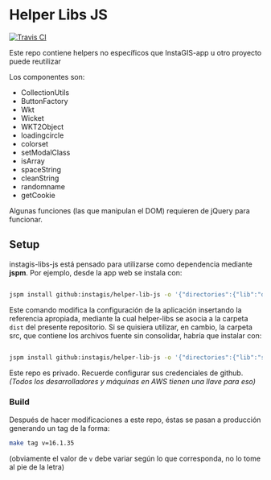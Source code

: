 
# Helper Libs JS

[![Travis CI](https://travis-ci.org/InstaGIS/helper-lib-js.svg?branch=master)](https://travis-ci.org/InstaGIS/helper-lib-js)


Este repo contiene helpers no específicos que InstaGIS-app u otro proyecto puede reutilizar

Los componentes son:

* CollectionUtils
* ButtonFactory
* Wkt	
* Wicket	
* WKT2Object	
* loadingcircle	
* colorset	
* setModalClass	
* isArray	
* spaceString	
* cleanString	
* randomname	
* getCookie

Algunas funciones (las que manipulan el DOM) requieren de jQuery para funcionar.



## Setup

instagis-libs-js está pensado para utilizarse como dependencia mediante **jspm**. Por ejemplo, desde la app web
se instala con:

```sh

jspm install github:instagis/helper-lib-js -o '{"directories":{"lib":"dist"}}'

```

Este comando modifica la configuración de la aplicación insertando la referencia apropiada, mediante la cual
helper-libs se asocia a la carpeta `dist` del presente repositorio. Si se quisiera utilizar, en cambio, la carpeta
src, que contiene los archivos fuente sin consolidar, habría que instalar con:

```sh

jspm install github:instagis/helper-lib-js -o '{"directories":{"lib":"src"}}'

```

Este repo es privado. Recuerde configurar sus credenciales de github.
*(Todos los desarrolladores y máquinas en AWS tienen una llave para eso)*



### Build

Después de hacer modificaciones a este repo, éstas se pasan a producción generando un tag de la forma:

```sh
make tag v=16.1.35
```

(obviamente el valor de `v` debe variar según lo que corresponda, no lo tome al pie de la letra)



